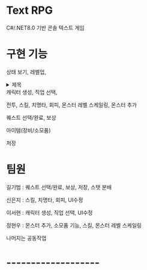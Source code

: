 # Text RPG
C#/.NET8.0 기반 콘솔 텍스트 게임

# 구현 기능
상태 보기, 레벨업,

<details> 
<summary>제목</summary>
<img src = "https://github.com/GGB97/TextRPG_18/assets/99232361/42e6b0d5-6a50-4c43-bc06-d55025f0e837">
</details>
캐릭터 생성, 직업 선택,

전투, 스킬, 치명타, 회피, 몬스터 레벨 스케일링, 몬스터 추가

퀘스트 선택/완료, 보상

아이템(장비/소모품)

저장

# 팀원
  길기범 : 퀘스트 선택/완료, 보상, 저장, 스탯 분배
  
  신은지 : 스킬, 치명타, 회피, UI수정
  
  이서현 : 캐릭터 생성, 직업 선택, UI수정
  
  정현우 : 몬스터 추가, 소모품 기능, 스킬, 몬스터 레벨 스케일링

  나머지는 공동작업

# -------------------
